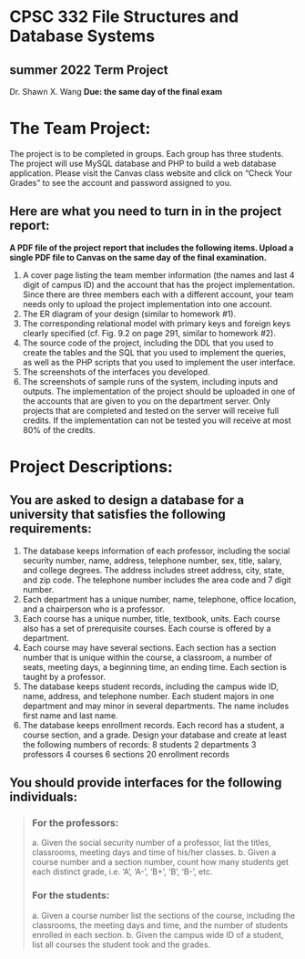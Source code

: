 # __CPSC 332 File Structures and Database Systems__
## summer 2022 Term Project
Dr. Shawn X. Wang  **Due: the same day of the final exam**
# The Team Project:
The project is to be completed in groups. Each group has three students. The project will use MySQL database and PHP to build a web database application. Please visit the Canvas class website and click on “Check Your Grades” to see the account and password assigned to you.
## Here are what you need to turn in in the project report:
**A PDF file of the project report that includes the following items. Upload a single PDF file to Canvas on the same day of the final examination.**
1.	A cover page listing the team member information (the names and last 4 digit of campus ID) and the account that has the project implementation. Since there are three members each with a different account, your team needs only to upload the project implementation into one account.
2.	The ER diagram of your design (similar to homework #1).
3.	The corresponding relational model with primary keys and foreign keys clearly specified (cf. Fig. 9.2 on page 291, similar to homework #2).
4.	The source code of the project, including the DDL that you used to create the tables and the SQL that you used to implement the queries, as well as the PHP scripts that you used to implement the user interface.
5.	The screenshots of the interfaces you developed.
6.	The screenshots of sample runs of the system, including inputs and outputs.
The implementation of the project should be uploaded in one of the accounts that are given to you on the department server. Only projects that are completed and tested on the server will receive full credits. If the implementation can not be tested you will receive at most 80% of the credits.
# Project Descriptions:
## You are asked to design a database for a university that satisfies the following requirements:
1.	The database keeps information of each professor, including the social security number, name, address, telephone number, sex, title, salary, and college degrees. The address includes street address, city, state, and zip code. The telephone number includes the area code and 7 digit number.
2.	Each department has a unique number, name, telephone, office location, and a chairperson who is a professor.
3.	Each course has a unique number, title, textbook, units. Each course also has a set of prerequisite courses. Each course is offered by a department.
4.	Each course may have several sections. Each section has a section number that is unique within the course, a classroom, a number of seats, meeting days, a beginning time, an ending time. Each section is taught by a professor.
5.	The database keeps student records, including the campus wide ID, name, address, and telephone number. Each student majors in one department and may minor in several departments. The name includes first name and last name.
6.	The database keeps enrollment records. Each record has a student, a course section, and a grade.
Design your database and create at least the following numbers of records:
8 students	2 departments	3 professors
4 courses	6 sections	20 enrollment records
## You should provide interfaces for the following individuals:
> ### For the professors:
> a.	Given the social security number of a professor, list the titles, classrooms, meeting days and time of his/her classes.
> b.	Given a course number and a section number, count how many students get each distinct grade, i.e. ‘A’, ‘A-’, ‘B+’, ‘B’, ‘B-’, etc.
> ### For the students:
> a.	Given a course number list the sections of the course, including the classrooms, the meeting days and time, and the number of students enrolled in each section.
> b.	Given the campus wide ID of a student, list all courses the student took and the grades.
